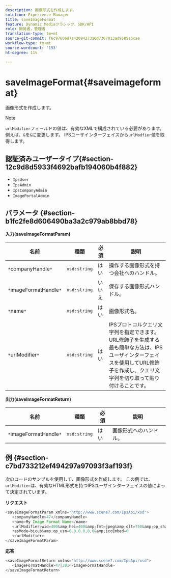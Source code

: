 ```yaml
---
description: 画像形式を作成します。
solution: Experience Manager
title: saveImageFormat
feature: Dynamic Mediaクラシック，SDK/API
role: 開発者，管理者
translation-type: tm+mt
source-git-commit: f6c97606d7a4209427316d7367013ad9585a5cae
workflow-type: tm+mt
source-wordcount: '153'
ht-degree: 11%

---
```



# saveImageFormat{#saveimageformat}

画像形式を作成します。

>[!NOTE]
>
>`urlModifier`フィールドの値は、有効なXMLで構成されている必要があります。 例えば、`&`を`&`に変更します。 IPSユーザインターフェイスから`urlModfier`値を取得します。

## 認証済みユーザータイプ{#section-12c9d8d5933f4692bafb194060b4f882}

* `IpsUser`
* `IpsAdmin`
* `IpsCompanyAdmin`
* `ImagePortalAdmin`

## パラメータ {#section-b1fc2fe8d606490ba3a2c979ab8bbd78}

**入力(saveImageFormatParam)**

| 名前 | 種類 | 必須 | 説明 |
|---|---|---|---|
| `*`companyHandle`*` | `xsd:string` | はい | 操作する画像形式を持つ会社へのハンドル。 |
| `*`imageFormatHandle`*` | `xsd:string` | いいえ | 保存する画像形式ハンドル。 |
| `*`name`*` | `xsd:string` | はい | 画像形式名。 |
| `*`urlModifier`*` | `xsd:string` | はい | IPSプロトコルクエリ文字列を指定できます。 URL修飾子を生成する最も簡単な方法は、IPSユーザインターフェイスを使用してURL修飾子を作成し、クエリ文字列を切り取って貼り付けることです。 |

**出力(saveImageFormatReturn)**

| 名前 | 種類 | 必須 | 説明 |
|---|---|---|---|
| `*`imageFormatHandle`*` | `xsd:string` | はい | 画像形式へのハンドル。 |

## 例 {#section-c7bd733212ef494297a97093f3af193f}

次のコードのサンプルを使用して、画像形式を作成します。 この例では、`urlModifier`は、有効なHTML形式を持つIPSユーザインターフェイスの値によって決定されています。

**リクエスト**

```java
<saveImageFormatParam xmlns="http://www.scene7.com/IpsApi/xsd"> 
   <companyHandle>47</companyHandle> 
   <name>My Image Format Name</name> 
   <urlModifier>wid=400&amp;hei=400&amp;fmt=jpeg&amp;qlt=750&amp;op_sharpen=0&amp; 
   resMode=bicub&amp;op_usm=0.0,0.0,0,0&amp;iccEmbed=0 
   </urlModifier> 
</saveImageFormatParam>
```

**応答**

```java
<saveImageFormatReturn xmlns="http://www.scene7.com/IpsApi/xsd"> 
   <imageFormatHandle>47|301</imageFormatHandle> 
</saveImageFormatReturn>
```

